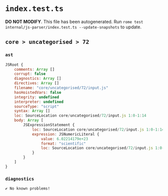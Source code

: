# `index.test.ts`

**DO NOT MODIFY**. This file has been autogenerated. Run `rome test internal/js-parser/index.test.ts --update-snapshots` to update.

## `core > uncategorised > 72`

### `ast`

```javascript
JSRoot {
	comments: Array []
	corrupt: false
	diagnostics: Array []
	directives: Array []
	filename: "core/uncategorised/72/input.js"
	hasHoistedVars: false
	integrity: undefined
	interpreter: undefined
	sourceType: "script"
	syntax: Array []
	loc: SourceLocation core/uncategorised/72/input.js 1:0-1:14
	body: Array [
		JSExpressionStatement {
			loc: SourceLocation core/uncategorised/72/input.js 1:0-1:14
			expression: JSNumericLiteral {
				value: 6.02214179e+23
				format: "scientific"
				loc: SourceLocation core/uncategorised/72/input.js 1:0-1:14
			}
		}
	]
}
```

### `diagnostics`

```
✔ No known problems!

```

